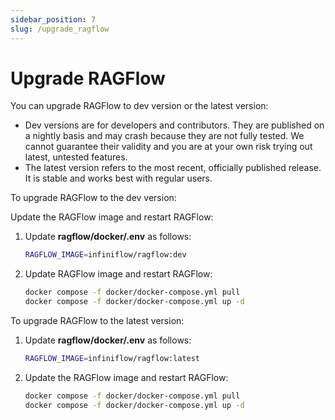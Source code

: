 ```yaml
---
sidebar_position: 7
slug: /upgrade_ragflow
---
```


# Upgrade RAGFlow

You can upgrade RAGFlow to dev version or the latest version:

- Dev versions are for developers and contributors. They are published on a nightly basis and may crash because they are not fully tested. We cannot guarantee their validity and you are at your own risk trying out latest, untested features.
- The latest version refers to the most recent, officially published release. It is stable and works best with regular users.

To upgrade RAGFlow to the dev version:

Update the RAGFlow image and restart RAGFlow:

1. Update **ragflow/docker/.env** as follows:

   ```bash
   RAGFLOW_IMAGE=infiniflow/ragflow:dev
   ```

2. Update RAGFlow image and restart RAGFlow:

   ```bash
   docker compose -f docker/docker-compose.yml pull
   docker compose -f docker/docker-compose.yml up -d
   ```

To upgrade RAGFlow to the latest version:

1. Update **ragflow/docker/.env** as follows:

   ```bash
   RAGFLOW_IMAGE=infiniflow/ragflow:latest
   ```

2. Update the RAGFlow image and restart RAGFlow:

   ```bash
   docker compose -f docker/docker-compose.yml pull
   docker compose -f docker/docker-compose.yml up -d
   ```
